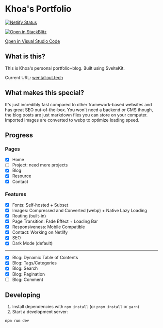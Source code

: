 # Khoa's Portfolio

[![Netlify Status](https://api.netlify.com/api/v1/badges/7bf37fa7-ec78-4efd-aa9a-1a18a4fc62e4/deploy-status)](https://app.netlify.com/sites/khoa-design/deploys)

[![Open in StackBlitz](https://developer.stackblitz.com/img/open_in_stackblitz.svg)](https://stackblitz.com/github/wentallout/portfolio)

[Open in Visual Studio Code](https://open.vscode.dev/wentallout/portfolio)

## What is this?

This is Khoa's personal portfolio+blog. Built using SvelteKit.

Current URL: [wentallout.tech](https://wentallout.tech)

## What makes this special?

It's just incredibly fast compared to other framework-based websites and has great SEO out-of-the-box. You won't need a backend or CMS though, the blog posts are just markdown files you can store on your computer. Imported images are converted to webp to optimize loading speed.

## Progress

### Pages

- [x] Home
- [ ] Project: need more projects
- [x] Blog
- [x] Resource
- [x] Contact

### Features

- [x] Fonts: Self-hosted + Subset
- [x] Images: Compressed and Converted (webp) + Native Lazy Loading
- [x] Routing (built-in)
- [x] Page Transition: Fade Effect + Loading Bar
- [x] Responsiveness: Mobile Compatible
- [x] Contact: Working on Netlify
- [x] SEO
- [x] Dark Mode (default)

---

- [x] Blog: Dynamic Table of Contents
- [x] Blog: Tags/Categories
- [x] Blog: Search
- [x] Blog: Pagination
- [ ] Blog: Comment

## Developing

1. Install dependencies with `npm install` (or `pnpm install` or `yarn`)
2. Start a development server:

```bash
npm run dev
```
